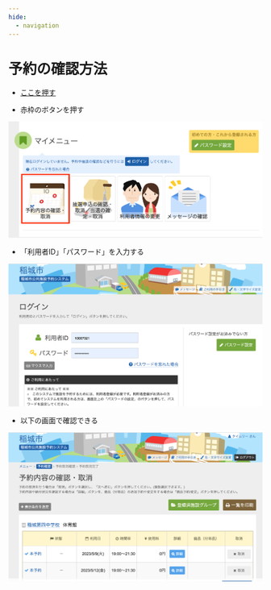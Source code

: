 ```yaml
---
hide:
  - navigation
---
```

# 予約の確認方法

* [ここを押す](https://www2.pf489.com/inagi/WebR/Home/WgR_ModeSelect)

* 赤枠のボタンを押す   
<img src="../images/screen/screen_20230507_01.png">

* 「利用者ID」「パスワード」を入力する  
<img src="../images/screen/screen_20230507_02.png">

*  以下の画面で確認できる 
<img src="../images/screen/screen_20230507_03.png">
